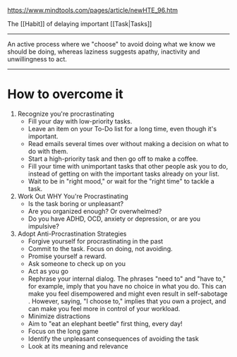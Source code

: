 https://www.mindtools.com/pages/article/newHTE_96.htm

The [[Habit]] of delaying important [[Task|Tasks]]

---

An active process where we "choose" to avoid doing what we know we should be doing, whereas laziness suggests apathy, inactivity and unwillingness to act.

---

# How to overcome it

1. Recognize you're procrastinating
   - Fill your day with low-priority tasks.
   - Leave an item on your To-Do list for a long time, even though it's important.
   - Read emails several times over without making a decision on what to do with them.
   - Start a high-priority task and then go off to make a coffee.
   - Fill your time with unimportant tasks that other people ask you to do, instead of getting on with the important tasks already on your list.
   - Wait to be in "right mood," or wait for the "right time" to tackle a task.
2. Work Out WHY You're Procrastinating
   - Is the task boring or unpleasant?
   - Are you organized enough? Or overwhelmed?
   - Do you have ADHD, OCD, anxiety or depression, or are you impulsive?
3. Adopt Anti-Procrastination Strategies
   - Forgive yourself for procrastinating in the past
   - Commit to the task. Focus on doing, not avoiding.
   - Promise yourself a reward.
   - Ask someone to check up on you
   - Act as you go
   - Rephrase your internal dialog. The phrases "need to" and "have to," for example, imply that you have no choice in what you do. This can make you feel disempowered and might even result in self-sabotage . However, saying, "I choose to," implies that you own a project, and can make you feel more in control of your workload.
   - Minimize distractions
   - Aim to "eat an elephant beetle" first thing, every day!
   - Focus on the long game
   - Identify the unpleasant consequences of avoiding the task
   - Look at its meaning and relevance
